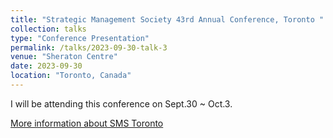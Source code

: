 ```yaml
---
title: "Strategic Management Society 43rd Annual Conference, Toronto "
collection: talks
type: "Conference Presentation"
permalink: /talks/2023-09-30-talk-3
venue: "Sheraton Centre"
date: 2023-09-30
location: "Toronto, Canada"
---
```


I will be attending this conference on Sept.30 ~ Oct.3.

[More information about SMS Toronto](https://www.strategicmanagement.net/toronto/overview/overview)
